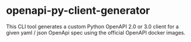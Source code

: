 # openapi-py-client-generator
This CLI tool generates a custom Python OpenAPI 2.0 or 3.0 client for a given yaml / json OpenApi spec using the official OpenAPI docker images.

